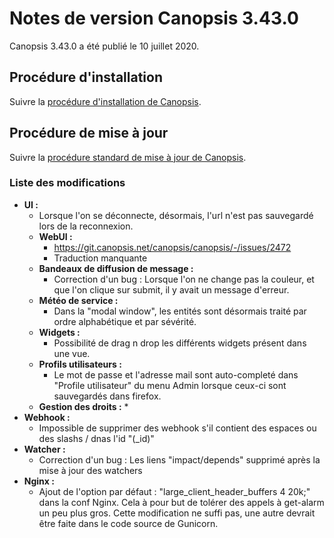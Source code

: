 # Notes de version Canopsis 3.43.0

Canopsis 3.43.0 a été publié le 10 juillet 2020.

## Procédure d'installation

Suivre la [procédure d'installation de Canopsis](../guide-administration/installation/index.md).

## Procédure de mise à jour

Suivre la [procédure standard de mise à jour de Canopsis](../guide-administration/mise-a-jour/index.md).

### Liste des modifications

*  **UI :**
    * Lorsque l'on se déconnecte, désormais, l'url n'est pas sauvegardé lors de la reconnexion.
    *   **WebUI :**
        * https://git.canopsis.net/canopsis/canopsis/-/issues/2472
        * Traduction manquante
    *   **Bandeaux de diffusion de message :**
        * Correction d'un bug : Lorsque l'on ne change pas la couleur, et que l'on clique sur submit, il y avait un message d'erreur.
    *   **Météo de service :**
        * Dans la "modal window", les entités sont désormais traité par ordre alphabétique et par sévérité.
    *   **Widgets :**
        * Possibilité de drag n drop les différents widgets présent dans une vue.
    *   **Profils utilisateurs :**
        * Le mot de passe et l'adresse mail sont auto-completé dans "Profile utilisateur" du menu Admin lorsque ceux-ci sont sauvegardés dans firefox.
    *   **Gestion des droits :**
        * 
*   **Webhook :**
    * Impossible de supprimer des webhook s'il contient des espaces ou des slashs / dnas l'id "(_id)"
*   **Watcher :**
    * Correction d'un bug : Les liens "impact/depends" supprimé après la mise à jour des watchers
*   **Nginx :**
    * Ajout de l'option par défaut : "large_client_header_buffers 4 20k;" dans la conf Nginx. Cela à pour but de tolérer des appels à get-alarm un peu plus gros. Cette modification ne suffi pas, une autre devrait être faite dans le code source de Gunicorn.